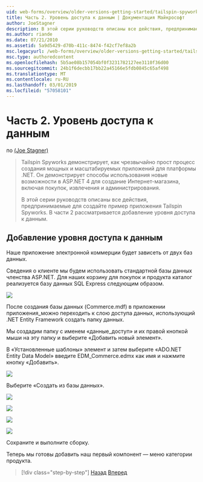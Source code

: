 ```yaml
---
uid: web-forms/overview/older-versions-getting-started/tailspin-spyworks/tailspin-spyworks-part-2
title: Часть 2. Уровень доступа к данным | Документация Майкрософт
author: JoeStagner
description: В этой серии руководств описаны все действия, предпринимаемые для создайте пример приложения Tailspin Spyworks. В части 2 рассматривается добавление уровня доступа к данным.
ms.author: riande
ms.date: 07/21/2010
ms.assetid: 5a9d5429-d70b-411c-8474-f42cf7ef8a2b
msc.legacyurl: /web-forms/overview/older-versions-getting-started/tailspin-spyworks/tailspin-spyworks-part-2
msc.type: authoredcontent
ms.openlocfilehash: 5b5ae08b157054bf0f3231782127ee3110f36d00
ms.sourcegitcommit: 24b1f6decbb17bb22a45166e5fdb0845c65af498
ms.translationtype: MT
ms.contentlocale: ru-RU
ms.lasthandoff: 03/01/2019
ms.locfileid: "57058101"
---
```

<a name="part-2-data-access-layer"></a>Часть 2. Уровень доступа к данным
====================
по [(Joe Stagner)](https://github.com/JoeStagner)

> Tailspin Spyworks демонстрирует, как чрезвычайно прост процесс создания мощных и масштабируемых приложений для платформы .NET. Он демонстрирует способы использования новые возможности в ASP.NET 4 для создание Интернет-магазина, включая покупок, извлечения и администрирования.
> 
> В этой серии руководств описаны все действия, предпринимаемые для создайте пример приложения Tailspin Spyworks. В части 2 рассматривается добавление уровня доступа к данным.


## <a id="_Toc260221668"></a>  Добавление уровня доступа к данным

Наше приложение электронной коммерции будет зависеть от двух баз данных.

Сведения о клиенте мы будем использовать стандартной базы данных членства ASP.NET. Для наших корзину для покупок и продукта каталог реализуется базу данных SQL Express следующим образом.

![](tailspin-spyworks-part-2/_static/image1.jpg)

После создания базы данных (Commerce.mdf) в приложении приложения\_можно переходить к слою доступа данных, использующий .NET Entity Framework создать папку данных.

Мы создадим папку с именем «данные\_доступ» и их правой кнопкой мыши на эту папку и выберите «Добавить новый элемент».

В «Установленные шаблоны» элемент и затем выберите «ADO.NET Entity Data Model» введите EDM\_Commerce.edmx как имя и нажмите кнопку «Добавить».

![](tailspin-spyworks-part-2/_static/image2.jpg)

Выберите «Создать из базы данных».

![](tailspin-spyworks-part-2/_static/image1.png)

![](tailspin-spyworks-part-2/_static/image2.png)

![](tailspin-spyworks-part-2/_static/image3.png)

![](tailspin-spyworks-part-2/_static/image3.jpg)

Сохраните и выполните сборку.

Теперь мы готовы добавить наш первый компонент — меню категории продукта.

> [!div class="step-by-step"]
> [Назад](tailspin-spyworks-part-1.md)
> [Вперед](tailspin-spyworks-part-3.md)
